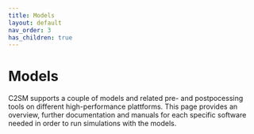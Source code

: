 ```yaml
---
title: Models
layout: default
nav_order: 3
has_children: true
---
```


# Models

C2SM supports a couple of models and related pre- and postpocessing tools on different high-performance plattforms. This page provides an overview, further documentation and manuals for each specific software needed in order to run simulations with the models.

